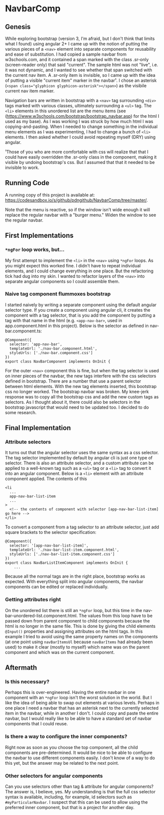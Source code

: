 # NavbarComp

## Genesis

While exploring bootstrap (version 3, I'm afraid, but I don't think that limits what I found) using angular 2+ I came up with the notion of putting the various pieces of a `<nav>` element into separate components for reusability and ease of substitution. I had copied a sample navbar from w3schools.com, and it contained a span marked with the class .sr-only (screen-reader only) that said "current". The sample html was not "live", i.e. it was not dynamic, and I wanted to see whether that span switched with the current nav item. A .sr-only item is invisible, so I came up with the idea of putting a visible "current item" marker in the navbar¹. I chose an asterisk (`<span class="glyphicon glyphicon-asterisk"></span>`) as the visibile current nav item marker. 

Navigation bars are written in bootstrap with a `<nav>` tag surrounding `<div>` tags marked with various classes,  ultimately surrounding a `<ul>` tag. The `<li>` elements in this unordered list are the menu items (see (https://www.w3schools.com/bootstrap/bootstrap_navbar.asp) for the html I used as my base). As I was working I was struck by how much html I was copying-and-pasting. When I needed to change something in the individual menu elements as I was experimenting, I had to change a bunch of `<li>` elements. I then asked whether I could avoid repeating myself (DRY) using angular.

¹Those of you who are more comfortable with css will realize that that I could have easily overridden the .sr-only class in the component, making it visible by undoing bootstrap's css. But I assumed that that it needed to be invisible to work.

## Running Code

A running copy of this project is available at: https://codesandbox.io/s/github/pdngithub/NavbarComp/tree/master/. 

Note that the menu is reactive, so if the window isn't wide enough it will replace the regular navbar with a "burger menu." Widen the window to see the regular navbar.

## First Implementations

### `*ngFor` loop works, but...

My first attempt to implement the `<li>` in the `<nav>` using `*ngFor` loops. As you might expect this worked fine. I didn't have to repeat individual elements, and I could change everything in one place. But the refactoring tick had dug into my skin. I wanted to refactor layers of the `<nav>` into separate angular components so I could assemble them.

### Naive tag component flummoxes bootstrap

I started naively by writing a separate component using the default angular selector type. If you create a component using angular cli, it creates the component with a tag selector, that is you add the component by putting a tag with that name in the html (e.g. `<app-nav-bar>`, used in app.component.html in this project). Below is the selector as defined in nav-bar.component.ts:

    @Component({
      selector: 'app-nav-bar',
      templateUrl: './nav-bar.component.html',
      styleUrls: ['./nav-bar.component.css']
    })
    export class NavBarComponent implements OnInit {

For the outer `<nav>` component this is fine, but when the tag selector is used on inner pieces of the navbar, the new tags interfere with the css selectors defined in bootstrap. There are a number that use a parent selector between html elements. With the new tag elements inserted, this bootstrap css no longer worked. The bootstrap navbar was broken. My knee-jerk response was to copy all the bootstrap css and add the new custom tags as selectors. As I thought about it, there could also be selectors in the bootstrap javascript that would need to be updated too. I decided to do some research.

## Final Implementation

### Attribute selectors

It turns out that the angular selector uses the same syntax as a css selector. The tag selector implemented by default by angular cli is just one type of selector. There is also an attribute selector, and a custom attribute can be applied to a well-known tag such as a `<ul>` tag or a `<li>` tag to convert it into an angular component. Below is a `<li>` element with an attribute component applied. The contents of this 

    <li 
      ...
      app-nav-bar-list-item
      ...
    >
      <!-- the contents of component with selector [app-nav-bar-list-item] go here -->
    </li>

To convert a component from a tag selector to an attribute selector, just add square brackets to the selector specification:

    @Component({
      selector: '[app-nav-bar-list-item]',
      templateUrl: './nav-bar-list-item.component.html',
      styleUrls: ['./nav-bar-list-item.component.css']
    })
    export class NavBarListItemComponent implements OnInit {
        ...

Because all the normal tags are in the right place, bootstrap works as expected. With everything split into angular components, the navbar components can be edited or replaced individually.

### Getting attributes right

On the unordered list there is still an `*ngFor` loop, but this time in the nav-bar-unordered-list.component.html. The values from this loop have to be passed down from parent component to child components because the html is no longer in the same file. This is done by giving the child elements `@Input()` properties and assigning attributes on the html tags. In this example I tried to avoid using the same property names on the components (at one point using `navBarItemsUl` because `navBarItems` had already been used) to make it clear (mostly to myself) which name was on the parent component and which was on the current component.

## Aftermath

### Is this necessary?

Perhaps this is over-engineered. Having the entire navbar in one component with an `*ngFor` loop isn't the worst solution in the world. But I like the idea of being able to swap out elements at various levels. Perhaps in one place I need a navbar that has an asterisk next to the currently selected item in the navbar, while in another I don't. I could copy and paste the entire navbar, but I would really like to be able to have a standard set of navbar components that I could reuse.

### Is there a way to configure the inner components?

Right now as soon as you choose the top component, all the child components are pre-determined. It would be nice to be able to configure the navbar to use different components easily. I don't know of a way to do this yet, but the answer may be related to the next point.

### Other selectors for angular components

Can you use selectors other than tag & attribute for angular components? The answer is, I believe, yes. My understanding is that the full css selector syntax is available, including, for example, id selectors such as `#myParticularNavbar`. I suspect that this can be used to allow using the preferred inner component, but that is a project for another day.